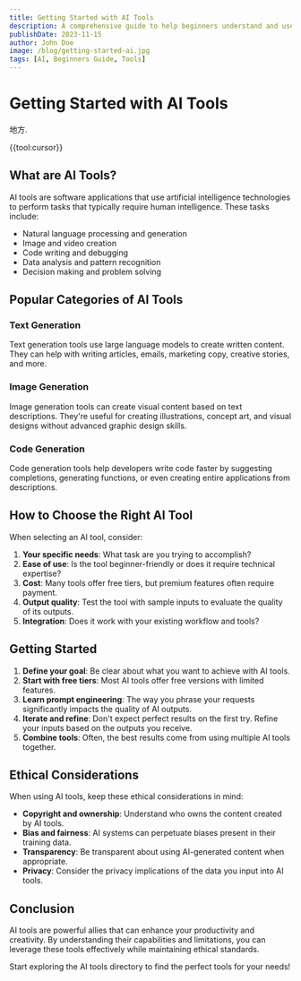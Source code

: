 ```yaml
---
title: Getting Started with AI Tools
description: A comprehensive guide to help beginners understand and use AI tools effectively.
publishDate: 2023-11-15
author: John Doe
image: /blog/getting-started-ai.jpg
tags: [AI, Beginners Guide, Tools]
---
```


# Getting Started with AI Tools

地方.

{{tool:cursor}}

## What are AI Tools?

AI tools are software applications that use artificial intelligence technologies to perform tasks that typically require human intelligence. These tasks include:

- Natural language processing and generation
- Image and video creation
- Code writing and debugging
- Data analysis and pattern recognition
- Decision making and problem solving

## Popular Categories of AI Tools

### Text Generation

Text generation tools use large language models to create written content. They can help with writing articles, emails, marketing copy, creative stories, and more.

### Image Generation

Image generation tools can create visual content based on text descriptions. They're useful for creating illustrations, concept art, and visual designs without advanced graphic design skills.

### Code Generation

Code generation tools help developers write code faster by suggesting completions, generating functions, or even creating entire applications from descriptions.

## How to Choose the Right AI Tool

When selecting an AI tool, consider:

1. **Your specific needs**: What task are you trying to accomplish?
2. **Ease of use**: Is the tool beginner-friendly or does it require technical expertise?
3. **Cost**: Many tools offer free tiers, but premium features often require payment.
4. **Output quality**: Test the tool with sample inputs to evaluate the quality of its outputs.
5. **Integration**: Does it work with your existing workflow and tools?

## Getting Started

1. **Define your goal**: Be clear about what you want to achieve with AI tools.
2. **Start with free tiers**: Most AI tools offer free versions with limited features.
3. **Learn prompt engineering**: The way you phrase your requests significantly impacts the quality of AI outputs.
4. **Iterate and refine**: Don't expect perfect results on the first try. Refine your inputs based on the outputs you receive.
5. **Combine tools**: Often, the best results come from using multiple AI tools together.

## Ethical Considerations

When using AI tools, keep these ethical considerations in mind:

- **Copyright and ownership**: Understand who owns the content created by AI tools.
- **Bias and fairness**: AI systems can perpetuate biases present in their training data.
- **Transparency**: Be transparent about using AI-generated content when appropriate.
- **Privacy**: Consider the privacy implications of the data you input into AI tools.

## Conclusion

AI tools are powerful allies that can enhance your productivity and creativity. By understanding their capabilities and limitations, you can leverage these tools effectively while maintaining ethical standards.

Start exploring the AI tools directory to find the perfect tools for your needs!